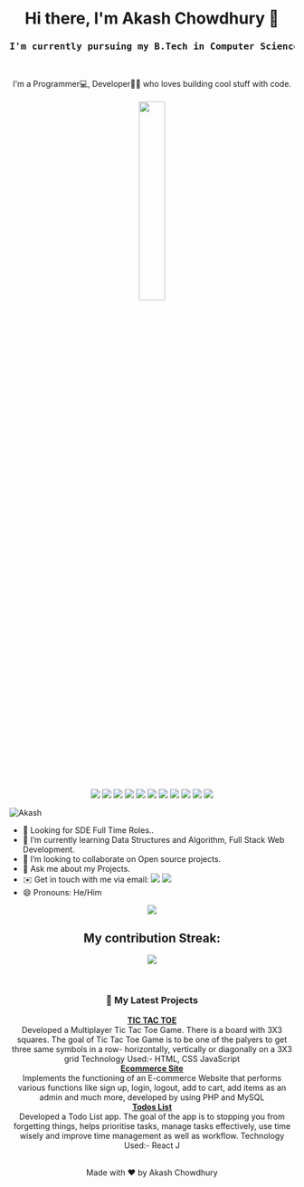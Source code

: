 <!-- Your header -->
<h1 align="center">Hi there, I'm Akash Chowdhury 👋</h1>
<h3 align="center"><pre>I'm currently pursuing my B.Tech in Computer Science & Engineering from NIT Agartala.</pre></h3> <br>

<!-- Your introduction -->
<p align="center">
   I'm a Programmer💻, Developer👨‍💻  who loves building cool stuff with code.<br> <br>
  <img src="https://github.com/Ayushparikh-code/Ayushparikh-code/blob/main/coding-freak%20(1).gif" width="30%">
</p> <br>
<!-- Your skills -->
<p align="center">
  <img src="https://img.shields.io/badge/C++-informational?style=flat&logo=CPlusPlus&logoColor=white&color=[Your color]">
  <img src="https://img.shields.io/badge/PYTHON-informational?style=flat&logo=python&logoColor=white&color=blue">
  <img src="https://img.shields.io/badge/C-informational?style=flat&logo=C&logoColor=white&color=red">
  <img src="https://img.shields.io/badge/PHP-informational?style=flat&logo=PHP&logoColor=white&color=skyblue">
  <img src="https://img.shields.io/badge/MySql-informational?style=flat&logo=mysql&logoColor=white&color=orange">
  <img src="https://img.shields.io/badge/HTML-informational?style=flat&logo=html&logoColor=white&color=red">
  <img src="https://img.shields.io/badge/CSS-informational?style=flat&logo=css&logoColor=white&color=blue">
  <img src="https://img.shields.io/badge/Bootstrap-informational?style=flat&logo=bootstrap&logoColor=white&color=blue">
  <img src="https://img.shields.io/badge/Javascript-informational?style=flat&logo=javascript&logoColor=white&color=yellow">
  <img src="https://img.shields.io/badge/React Js-informational?style=flat&logo=Reactjs&logoColor=white&color=blue">
  <img src="https://img.shields.io/badge/Node Jst-informational?style=flat&logo=nodejs&logoColor=white&color=green">
</p>

<!-- Visitors Badge -->
<p align=left"> <img src="https://komarev.com/ghpvc/?username=Akash-Chowdhury&label=Profile%20views&color=0e75b6&style=flat" alt="Akash" /> </p>

<!-- Your content -->
- 👀 Looking for SDE Full Time Roles..
- 🌱  I’m currently learning Data Structures and Algorithm, Full Stack Web Development.
- 👯 I’m looking to collaborate on Open source projects.
- 💬 Ask me about my Projects.
- ✉️  Get in touch with me via email: [<img src="https://img.shields.io/badge/GMAIL-informational?style=flat&logo=[Your programming language logo]&logoColor=white&color=red">](mailto:chowdhuryakash950@gmail.com)   <a href="https://www.linkedin.com/in/akash-chowdhury-224467225/"><img src="https://img.shields.io/badge/LINKIDN-informational?style=flat&logo=[Your programming language logo]&logoColor=white&color=blue"></a>
- 😄 Pronouns: He/Him

<!-- Your GitHub stats -->
<p align="center">
  <img src="https://github-readme-stats.vercel.app/api?username=Akash-Chowdhury&show_icons=true&theme=radical">
</p>

<!-- GitHub Stats -->
<h2 align="center">My contribution Streak: </h2>
<p align="center">
<img src=https://github-readme-streak-stats.herokuapp.com/?user=Akash-Chowdhury&theme=dark&hide_border=true&background=0D1117&stroke=0000%22/>
</p>  
<br />


<!-- Your latest projects -->
<h3 align="center">🚀 My Latest Projects</h3>

<p align="center">
  <a href="https://akash-chowdhury.github.io/Tic-Tac-Toe-Game/"><b>TIC TAC TOE</b></a>
  <br/>
  Developed a Multiplayer Tic Tac Toe Game. There is a board with 3X3 squares. The goal of Tic Tac Toe Game is
to be one of the palyers to get three same symbols in a row- horizontally, vertically or diagonally on a 3X3 grid
Technology Used:- HTML, CSS JavaScript
  <br/>
  <a href="http://myphp-project01.epizy.com/"><b>Ecommerce Site</b></a>
  <br/>
   Implements the functioning of an E-commerce Website that performs various functions like sign up, login, logout,
add to cart, add items as an admin and much more, developed by using PHP and MySQL                                                             
  <br/>
  <a href="https://akash-chowdhury.github.io/todo-list/"><b>Todos List</b></a>
  <br/>
  Developed a Todo List app. The goal of the app is to stopping you from forgetting things, helps prioritise tasks,
manage tasks effectively, use time wisely and improve time management as well as workflow.
Technology Used:- React J
  <br/>

</p>
<!-- Your footer -->
<p align="center">
  <br/>
  Made with ❤️ by Akash Chowdhury
</p>
